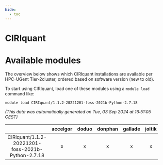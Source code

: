 ```yaml
---
hide:
  - toc
---
```


CIRIquant
=========

# Available modules


The overview below shows which CIRIquant installations are available per HPC-UGent Tier-2cluster, ordered based on software version (new to old).

To start using CIRIquant, load one of these modules using a `module load` command like:

```shell
module load CIRIquant/1.1.2-20221201-foss-2021b-Python-2.7.18
```

*(This data was automatically generated on Tue, 03 Sep 2024 at 16:51:05 CEST)*  

| |accelgor|doduo|donphan|gallade|joltik|shinx|skitty|
| :---: | :---: | :---: | :---: | :---: | :---: | :---: | :---: |
|CIRIquant/1.1.2-20221201-foss-2021b-Python-2.7.18|x|x|x|x|x|-|x|

